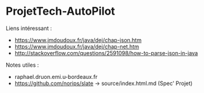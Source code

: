 # ProjetTech-AutoPilot

Liens intéressant :
 - https://www.jmdoudoux.fr/java/dej/chap-json.htm
 - https://www.jmdoudoux.fr/java/dej/chap-net.htm
 - http://stackoverflow.com/questions/2591098/how-to-parse-json-in-java

Notes utiles :
 - raphael.druon.emi.u-bordeaux.fr
 - https://github.com/norips/slate -> source/index.html.md (Spec' Projet)
